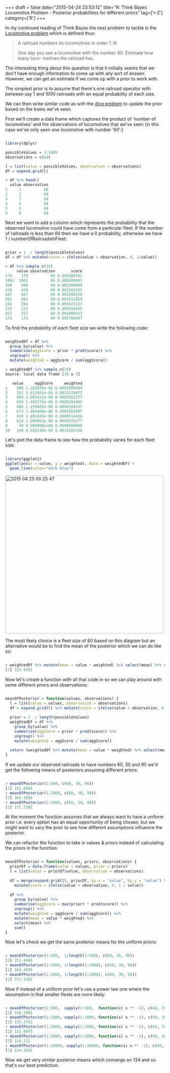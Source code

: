 +++
draft = false
date="2015-04-24 23:53:12"
title="R: Think Bayes Locomotive Problem - Posterior probabilities for different priors"
tag=['r-2']
category=['R']
+++

<p>
In my continued reading of Think Bayes the next problem to tackle is the <a href="http://www.greenteapress.com/thinkbayes/train2.py">Locomotive problem</a> which is defined thus:
</p>


<blockquote>
A railroad numbers its locomotives in order 1..N. 

One day you see a locomotive with the number 60. Estimate how many loco- motives the railroad has. 
</blockquote>

<p>
The interesting thing about this question is that it initially seems that we don't have enough information to come up with any sort of answer. However, we can get an estimate if we come up with a prior to work with.
</p>


<p>
The simplest prior is to assume that there's one railroad operator with  between say 1 and 1000 railroads with an equal probability of each size.
</p>


<p>
We can then write similar code as with the <a href="http://www.markhneedham.com/blog/2015/04/22/r-replacing-for-loops-with-data-frames/">dice problem</a> to update the prior based on the trains we've seen. 
</p>


<p>First we'll create a data frame which captures the product of 'number of locomotives' and the observations of locomotives that we've seen (in this case we've only seen one locomotive with number '60':)</p>



~~~r

library(dplyr)

possibleValues = 1:1000
observations = c(60)

l = list(value = possibleValues, observation = observations)
df = expand.grid(l) 

> df %>% head()
  value observation
1     1          60
2     2          60
3     3          60
4     4          60
5     5          60
6     6          60
~~~

<p>
Next we want to add a column which represents the probability that the observed locomotive could have come from a particular fleet. If the number of railroads is less than 60 then we have a 0 probability, otherwise we have 1 / numberOfRailroadsInFleet:
</p>



~~~r

prior = 1  / length(possibleValues)
df = df %>% mutate(score = ifelse(value < observation, 0, 1/value))

> df %>% sample_n(10)
     value observation       score
179    179          60 0.005586592
1001  1001          60 0.000999001
400    400          60 0.002500000
438    438          60 0.002283105
667    667          60 0.001499250
661    661          60 0.001512859
284    284          60 0.003521127
233    233          60 0.004291845
917    917          60 0.001090513
173    173          60 0.005780347
~~~

<p>
To find the probability of each fleet size we write the following code:
</p>



~~~r

weightedDf = df %>% 
  group_by(value) %>% 
  summarise(aggScore = prior * prod(score)) %>%
  ungroup() %>%
  mutate(weighted = aggScore / sum(aggScore))

> weightedDf %>% sample_n(10)
Source: local data frame [10 x 3]

   value     aggScore     weighted
1    906 1.102650e-06 0.0003909489
2    262 3.812981e-06 0.0013519072
3    994 1.005031e-06 0.0003563377
4    669 1.493275e-06 0.0005294465
5    806 1.239455e-06 0.0004394537
6    673 1.484400e-06 0.0005262997
7    416 2.401445e-06 0.0008514416
8    624 1.600963e-06 0.0005676277
9     40 0.000000e+00 0.0000000000
10   248 4.028230e-06 0.0014282246
~~~

<p>
Let's plot the data frame to see how the probability varies for each fleet size:
</p>



~~~r

library(ggplot2)
ggplot(aes(x = value, y = weighted), data = weightedDf) + 
  geom_line(color="dark blue")
~~~

<div>

<img src="{{<siteurl>}}/uploads/2015/04/2015-04-25_00-25-47.png" alt="2015 04 25 00 25 47" title="2015-04-25_00-25-47.png" border="0" width="500"  /></div>

<p>
The most likely choice is a fleet size of 60 based on this diagram but an alternative would be to find the mean of the posterior which we can do like so:
</p>




~~~r

> weightedDf %>% mutate(mean = value * weighted) %>% select(mean) %>% sum()
[1] 333.6561
~~~

<p>
Now let's create a function with all that code in so we can play around with some different priors and observations:
</p>



~~~R

meanOfPosterior = function(values, observations) {
  l = list(value = values, observation = observations)   
  df = expand.grid(l) %>% mutate(score = ifelse(value < observation, 0, 1/value))
  
  prior = 1  / length(possibleValues)
  weightedDf = df %>% 
    group_by(value) %>% 
    summarise(aggScore = prior * prod(score)) %>%
    ungroup() %>%
    mutate(weighted = aggScore / sum(aggScore))
  
  return (weightedDf %>% mutate(mean = value * weighted) %>% select(mean) %>% sum()) 
}
~~~

<p>
If we update our observed railroads to have numbers 60, 30 and 90 we'd get the following means of posteriors assuming different priors:
</p>



~~~r

> meanOfPosterior(1:500, c(60, 30, 90))
[1] 151.8496
> meanOfPosterior(1:1000, c(60, 30, 90))
[1] 164.3056
> meanOfPosterior(1:2000, c(60, 30, 90))
[1] 171.3382
~~~

<p>
At the moment the function assumes that we always want to have a uniform prior i.e. every option has an equal opportunity of being chosen, but we might want to vary the prior to see how different assumptions influence the posterior.
</p>


<p>We can refactor the function to take in values & priors instead of calculating the priors in the function:</p>



~~~R

meanOfPosterior = function(values, priors, observations) {
  priorDf = data.frame(value = values, prior = priors)
  l = list(value = priorDf$value, observation = observations)
  
  df = merge(expand.grid(l), priorDf, by.x = "value", by.y = "value") %>% 
    mutate(score = ifelse(value < observation, 0, 1 / value))
  
  df %>% 
    group_by(value) %>% 
    summarise(aggScore = max(prior) * prod(score)) %>%
    ungroup() %>%
    mutate(weighted = aggScore / sum(aggScore)) %>%
    mutate(mean = value * weighted) %>%
    select(mean) %>%
    sum()
}
~~~

<p>
Now let's check we get the same posterior means for the uniform priors:
</p>



~~~r

> meanOfPosterior(1:500,  1/length(1:500), c(60, 30, 90))
[1] 151.8496
> meanOfPosterior(1:1000, 1/length(1:1000), c(60, 30, 90))
[1] 164.3056
> meanOfPosterior(1:2000, 1/length(1:2000), c(60, 30, 90))
[1] 171.3382
~~~

<p>
Now if instead of a uniform prior let's use a power law one where the assumption is that smaller fleets are more likely:
</p>



~~~r

> meanOfPosterior(1:500,  sapply(1:500,  function(x) x ** -1), c(60, 30, 90))
[1] 130.7085
> meanOfPosterior(1:1000, sapply(1:1000, function(x) x ** -1), c(60, 30, 90))
[1] 133.2752
> meanOfPosterior(1:2000, sapply(1:2000, function(x) x ** -1), c(60, 30, 90))
[1] 133.9975
> meanOfPosterior(1:5000, sapply(1:5000, function(x) x ** -1), c(60, 30, 90))
[1] 134.212
> meanOfPosterior(1:10000, sapply(1:10000, function(x) x ** -1), c(60, 30, 90))
[1] 134.2435
~~~

<p>
Now we get very similar posterior means which converge on 134 and so that's our best prediction.
</p>

